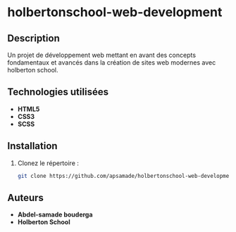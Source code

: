 # holbertonschool-web-development

## Description
Un projet de développement web mettant en avant des concepts fondamentaux et avancés dans la création de sites web modernes avec holberton school.

## Technologies utilisées
- **HTML5**
- **CSS3**
- **SCSS**

## Installation
1. Clonez le répertoire :
   ```bash
   git clone https://github.com/apsamade/holbertonschool-web-development.git
   ```


## Auteurs
- **Abdel-samade bouderga**
- **Holberton School**
